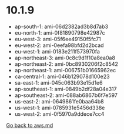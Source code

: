 
 # 10.1.9
- ap-south-1: ami-06d2382ad3b8d7ab3
- eu-north-1: ami-0f81890798e42987c
- eu-west-3: ami-05f6ee49150f5fc71
- eu-west-2: ami-0eefa98bfd2d2bcad
- eu-west-1: ami-0183e211f573970fa
- ap-northeast-3: ami-0c8c9d1f10a8ea0a8
- ap-northeast-2: ami-0bc8930206f2c8542
- ap-northeast-1: ami-006751b01665962ec
- ca-central-1: ami-046b129078d100e23
- sa-east-1: ami-045c063b93e15d1e6
- ap-southeast-1: ami-0849b2df28a04e317
- ap-southeast-2: ami-088ab6867b6f7e597
- us-east-2: ami-0649861fe0baa64b8
- us-west-1: ami-0785931e5456d338e
- us-west-2: ami-0f5970a9ddece7cc4

[Go back to aws.md](../../aws.md) 
